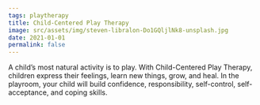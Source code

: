 ```yaml
---
tags: playtherapy
title: Child-Centered Play Therapy
image: src/assets/img/steven-libralon-Do1GQljlNk8-unsplash.jpg
date: 2021-01-01
permalink: false
---
```

A child’s most natural activity is to play. With Child-Centered Play Therapy, children express their feelings, learn
new things, grow, and heal. In the playroom, your child will build confidence, responsibility, self-control,
self-acceptance, and coping skills.
